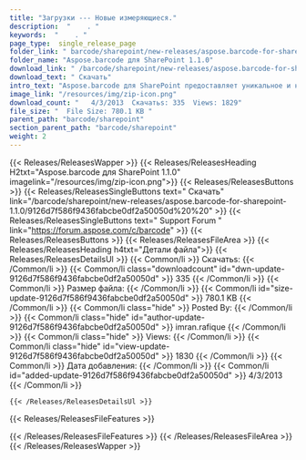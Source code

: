 ```yaml
---
title: "Загрузки --- Новые измеряющиеся." 
description:  "    . " 
keywords:  "    . " 
page_type:  single_release_page
folder_link: " barcode/sharepoint/new-releases/aspose.barcode-for-sharepoint-1.1.0/"
folder_name: "Aspose.barcode для SharePoint 1.1.0"
download_link: " /barcode/sharepoint/new-releases/aspose.barcode-for-sharepoint-1.1.0/9126d7f586f9436fabcbe0df2a50050d"
download_text: " Скачать"
intro_text: "Aspose.barcode для SharePoint предоставляет уникальное и надежное решение, чтобы сделать ваше ..."
image_link: "/resources/img/zip-icon.png"
download_count: "   4/3/2013  Скачатьs: 335  Views: 1829"
file_size: "  File Size: 780.1 KB "
parent_path: "barcode/sharepoint"
section_parent_path: "barcode/sharepoint"
weight: 2
---
```


{{< Releases/ReleasesWapper >}}
  {{< Releases/ReleasesHeading H2txt="Aspose.barcode для SharePoint 1.1.0" imagelink="/resources/img/zip-icon.png">}}
  {{< Releases/ReleasesButtons >}}
    {{< Releases/ReleasesSingleButtons text=" Скачать" link="/barcode/sharepoint/new-releases/aspose.barcode-for-sharepoint-1.1.0/9126d7f586f9436fabcbe0df2a50050d%20%20" >}}
    {{< Releases/ReleasesSingleButtons text=" Support Forum " link="https://forum.aspose.com/c/barcode" >}}
  {{< Releases/ReleasesButtons >}}
  {{< Releases/ReleasesFileArea >}}
    {{< Releases/ReleasesHeading h4txt="Детали файла">}}
    {{< Releases/ReleasesDetailsUl >}}
            {{< Common/li  >}} Скачатьs: {{< /Common/li >}} 
      {{< Common/li class="downloadcount" id="dwn-update-9126d7f586f9436fabcbe0df2a50050d" >}} 335 {{< /Common/li >}} 
      {{< Common/li  >}} Размер файла: {{< /Common/li >}} 
      {{< Common/li id="size-update-9126d7f586f9436fabcbe0df2a50050d" >}} 780.1 KB {{< /Common/li >}} 
      {{< Common/li  class="hide" >}} Posted By: {{< /Common/li >}} 
      {{< Common/li class="hide" id="author-update-9126d7f586f9436fabcbe0df2a50050d" >}} imran.rafique {{< /Common/li >}} 
      {{< Common/li class="hide"  >}} Views: {{< /Common/li >}} 
      {{< Common/li class="hide" id="view-update-9126d7f586f9436fabcbe0df2a50050d" >}} 1830 {{< /Common/li >}} 
      {{< Common/li  >}} Дата добавления: {{< /Common/li >}} 
      {{< Common/li id="added-update-9126d7f586f9436fabcbe0df2a50050d" >}} 4/3/2013 {{< /Common/li >}} 

    {{< /Releases/ReleasesDetailsUl >}}

  {{< Releases/ReleasesFileFeatures >}}
      
  {{< /Releases/ReleasesFileFeatures >}}
 {{< /Releases/ReleasesFileArea >}}
{{< /Releases/ReleasesWapper >}}


